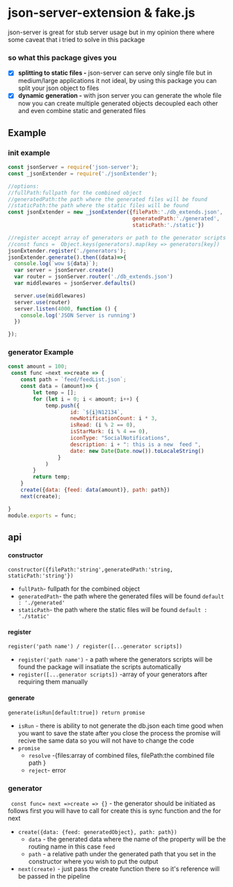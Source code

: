# json-server-extension & fake.js

json-server is great for stub server usage
but in my opinion there where some caveat that i tried to solve in this package

### so what this package gives you
- [x] **splitting to static files -**   json-server can serve only single file but in medium/large applications it not ideal, by using this package you can split your json object to files
- [x] **dynamic generation -**  with json server you can generate the whole file
  now you can create multiple generated objects decoupled each other and even combine
  static and generated files

## Example
### init example
```js
const jsonServer = require('json-server');
const _jsonExtender = require('./jsonExtender');

//options:
//fullPath:fullpath for the combined object
//generatedPath:the path where the generated files will be found
//staticPath:the path where the static files will be found
const jsonExtender = new _jsonExtender({filePath:'./db_extends.json',
                                        generatedPath:'./generated',
                                        staticPath:'./static'})

//register accept array of generators or path to the generator scripts
//const funcs =  Object.keys(generators).map(key => generators[key])
jsonExtender.register('./generators');
jsonExtender.generate().then((data)=>{
  console.log(`wow ${data}`);
  var server = jsonServer.create()
  var router = jsonServer.router('./db_extends.json')
  var middlewares = jsonServer.defaults()

  server.use(middlewares)
  server.use(router)
  server.listen(4000, function () {
    console.log('JSON Server is running')
  })

});
```
### generator Example

```js
const amount = 100;
 const func =next =>create => {
    const path = `feed/feedList.json`;
    const data = (amount)=> {
        let temp = [];
        for (let i = 0; i < amount; i++) {
            temp.push({
                    id: `${i}N12134`,
                    newNotificationCount: i * 3,
                    isRead: (i % 2 == 0),
                    isStarMark: (i % 4 == 0),
                    iconType: "SocialNotifications",
                    description: i + ": this is a new  feed ",
                    date: new Date(Date.now()).toLocaleString()
                }
            )
        }
        return temp;
    }
    create({data: {feed: data(amount)}, path: path})
    next(create);

}
module.exports = func;
```


## api

#### constructor
``constructor({filePath:'string',generatedPath:'string, staticPath:'string'}) ``
- ``fullPath``- fullpath for the combined object
- ``generatedPath``- the path where the generated files will be found ``default
: './generated'``
- ``staticPath``- the path where the static files will be found  ``default
: './static'``

#### register
``register('path name') / register([...generator scripts]) ``
- ``register('path name')`` - a path where the generators scripts will be found the package will insatiate the scripts automatically
- ``register([...generator scripts])`` -array of your generators after requiring them manually

#### generate
``generate(isRun[default:true]) return promise``
- ``isRun`` - there is ability to not generate the db.json each time good when you want to save the state after you close the process the promise will recive the same data so you will not have to change the code
- ``promise``
  - ``resolve`` -{files:array of combined files, filePath:the combined file path }
  - ``reject``- error

### generator

``` const func= next =>create => {}``` - the generator should be initiated as follows first you will have to call for create this is sync function and the for next
- ``create({data: {feed: generatedObject}, path: path})``
    - ``data`` - the generated data where the name of the property will be the routing name in this case ``feed``
    - ``path`` - a relative path under the generated path that you set in the constructor where you wish to put the output
- ``next(create)`` - just pass the create function there so it's reference will be passed  in the pipeline
